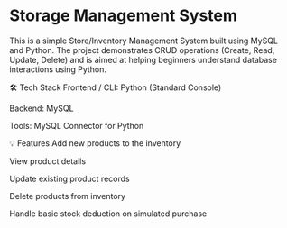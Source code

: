 # Storage Management System
This is a simple Store/Inventory Management System built using MySQL and Python. 
The project demonstrates CRUD operations (Create, Read, Update, Delete) and is aimed at helping beginners understand database interactions using Python.

🛠️ Tech Stack
Frontend / CLI: Python (Standard Console)

Backend: MySQL

Tools: MySQL Connector for Python


💡 Features
Add new products to the inventory

View product details

Update existing product records

Delete products from inventory

Handle basic stock deduction on simulated purchase
